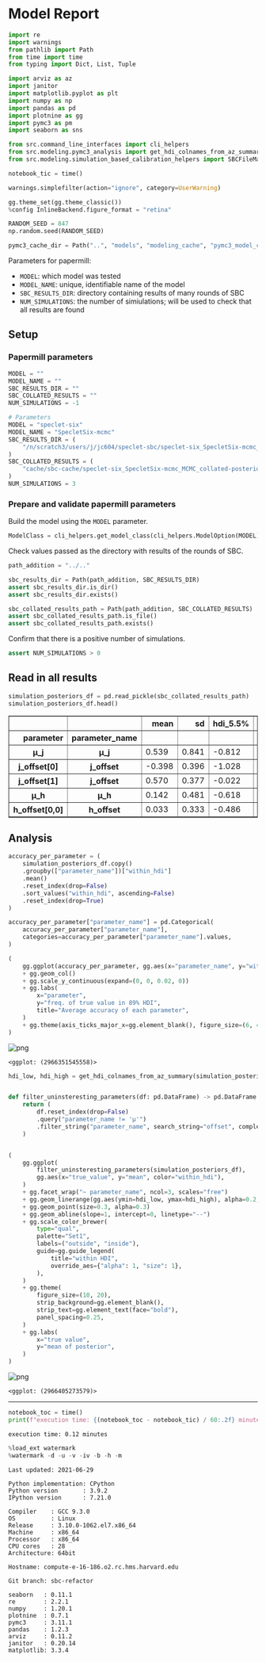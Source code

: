 # Model Report

```python
import re
import warnings
from pathlib import Path
from time import time
from typing import Dict, List, Tuple

import arviz as az
import janitor
import matplotlib.pyplot as plt
import numpy as np
import pandas as pd
import plotnine as gg
import pymc3 as pm
import seaborn as sns

from src.command_line_interfaces import cli_helpers
from src.modeling.pymc3_analysis import get_hdi_colnames_from_az_summary
from src.modeling.simulation_based_calibration_helpers import SBCFileManager

notebook_tic = time()

warnings.simplefilter(action="ignore", category=UserWarning)

gg.theme_set(gg.theme_classic())
%config InlineBackend.figure_format = "retina"

RANDOM_SEED = 847
np.random.seed(RANDOM_SEED)

pymc3_cache_dir = Path("..", "models", "modeling_cache", "pymc3_model_cache")
```

Parameters for papermill:

- `MODEL`: which model was tested
- `MODEL_NAME`: unique, identifiable name of the model
- `SBC_RESULTS_DIR`: directory containing results of many rounds of SBC
- `NUM_SIMULATIONS`: the number of simiulations; will be used to check that all results are found

## Setup

### Papermill parameters

```python
MODEL = ""
MODEL_NAME = ""
SBC_RESULTS_DIR = ""
SBC_COLLATED_RESULTS = ""
NUM_SIMULATIONS = -1
```

```python
# Parameters
MODEL = "speclet-six"
MODEL_NAME = "SpecletSix-mcmc"
SBC_RESULTS_DIR = (
    "/n/scratch3/users/j/jc604/speclet-sbc/speclet-six_SpecletSix-mcmc_MCMC"
)
SBC_COLLATED_RESULTS = (
    "cache/sbc-cache/speclet-six_SpecletSix-mcmc_MCMC_collated-posterior-summaries.pkl"
)
NUM_SIMULATIONS = 3

```

### Prepare and validate papermill parameters

Build the model using the `MODEL` parameter.

```python
ModelClass = cli_helpers.get_model_class(cli_helpers.ModelOption(MODEL))
```

Check values passed as the directory with results of the rounds of SBC.

```python
path_addition = "../.."

sbc_results_dir = Path(path_addition, SBC_RESULTS_DIR)
assert sbc_results_dir.is_dir()
assert sbc_results_dir.exists()

sbc_collated_results_path = Path(path_addition, SBC_COLLATED_RESULTS)
assert sbc_collated_results_path.is_file()
assert sbc_collated_results_path.exists()
```

Confirm that there is a positive number of simulations.

```python
assert NUM_SIMULATIONS > 0
```

## Read in all results

```python
simulation_posteriors_df = pd.read_pickle(sbc_collated_results_path)
simulation_posteriors_df.head()
```

<div>
<style scoped>
    .dataframe tbody tr th:only-of-type {
        vertical-align: middle;
    }

    .dataframe tbody tr th {
        vertical-align: top;
    }

    .dataframe thead th {
        text-align: right;
    }
</style>
<table border="1" class="dataframe">
  <thead>
    <tr style="text-align: right;">
      <th></th>
      <th></th>
      <th>mean</th>
      <th>sd</th>
      <th>hdi_5.5%</th>
      <th>hdi_94.5%</th>
      <th>mcse_mean</th>
      <th>mcse_sd</th>
      <th>ess_bulk</th>
      <th>ess_tail</th>
      <th>r_hat</th>
      <th>true_value</th>
      <th>simulation_id</th>
      <th>within_hdi</th>
    </tr>
    <tr>
      <th>parameter</th>
      <th>parameter_name</th>
      <th></th>
      <th></th>
      <th></th>
      <th></th>
      <th></th>
      <th></th>
      <th></th>
      <th></th>
      <th></th>
      <th></th>
      <th></th>
      <th></th>
    </tr>
  </thead>
  <tbody>
    <tr>
      <th>μ_j</th>
      <th>μ_j</th>
      <td>0.539</td>
      <td>0.841</td>
      <td>-0.812</td>
      <td>1.864</td>
      <td>0.008</td>
      <td>0.006</td>
      <td>11967.0</td>
      <td>11763.0</td>
      <td>1.0</td>
      <td>0.950088</td>
      <td>sim_id_0000</td>
      <td>True</td>
    </tr>
    <tr>
      <th>j_offset[0]</th>
      <th>j_offset</th>
      <td>-0.398</td>
      <td>0.396</td>
      <td>-1.028</td>
      <td>0.232</td>
      <td>0.004</td>
      <td>0.003</td>
      <td>8889.0</td>
      <td>10008.0</td>
      <td>1.0</td>
      <td>-0.635242</td>
      <td>sim_id_0000</td>
      <td>True</td>
    </tr>
    <tr>
      <th>j_offset[1]</th>
      <th>j_offset</th>
      <td>0.570</td>
      <td>0.377</td>
      <td>-0.022</td>
      <td>1.168</td>
      <td>0.004</td>
      <td>0.003</td>
      <td>9552.0</td>
      <td>8564.0</td>
      <td>1.0</td>
      <td>0.484698</td>
      <td>sim_id_0000</td>
      <td>True</td>
    </tr>
    <tr>
      <th>μ_h</th>
      <th>μ_h</th>
      <td>0.142</td>
      <td>0.481</td>
      <td>-0.618</td>
      <td>0.915</td>
      <td>0.004</td>
      <td>0.004</td>
      <td>14127.0</td>
      <td>11584.0</td>
      <td>1.0</td>
      <td>-0.673880</td>
      <td>sim_id_0000</td>
      <td>False</td>
    </tr>
    <tr>
      <th>h_offset[0,0]</th>
      <th>h_offset</th>
      <td>0.033</td>
      <td>0.333</td>
      <td>-0.486</td>
      <td>0.577</td>
      <td>0.004</td>
      <td>0.003</td>
      <td>6701.0</td>
      <td>10231.0</td>
      <td>1.0</td>
      <td>-0.075679</td>
      <td>sim_id_0000</td>
      <td>True</td>
    </tr>
  </tbody>
</table>
</div>

## Analysis

```python
accuracy_per_parameter = (
    simulation_posteriors_df.copy()
    .groupby(["parameter_name"])["within_hdi"]
    .mean()
    .reset_index(drop=False)
    .sort_values("within_hdi", ascending=False)
    .reset_index(drop=True)
)

accuracy_per_parameter["parameter_name"] = pd.Categorical(
    accuracy_per_parameter["parameter_name"],
    categories=accuracy_per_parameter["parameter_name"].values,
)

(
    gg.ggplot(accuracy_per_parameter, gg.aes(x="parameter_name", y="within_hdi"))
    + gg.geom_col()
    + gg.scale_y_continuous(expand=(0, 0, 0.02, 0))
    + gg.labs(
        x="parameter",
        y="freq. of true value in 89% HDI",
        title="Average accuracy of each parameter",
    )
    + gg.theme(axis_ticks_major_x=gg.element_blank(), figure_size=(6, 4))
)
```

![png](speclet-six_SpecletSix-mcmc_MCMC_sbc-results_files/speclet-six_SpecletSix-mcmc_MCMC_sbc-results_17_0.png)

    <ggplot: (2966351545558)>

```python
hdi_low, hdi_high = get_hdi_colnames_from_az_summary(simulation_posteriors_df)


def filter_uninsteresting_parameters(df: pd.DataFrame) -> pd.DataFrame:
    return (
        df.reset_index(drop=False)
        .query("parameter_name != 'μ'")
        .filter_string("parameter_name", search_string="offset", complement=True)
    )


(
    gg.ggplot(
        filter_uninsteresting_parameters(simulation_posteriors_df),
        gg.aes(x="true_value", y="mean", color="within_hdi"),
    )
    + gg.facet_wrap("~ parameter_name", ncol=3, scales="free")
    + gg.geom_linerange(gg.aes(ymin=hdi_low, ymax=hdi_high), alpha=0.2, size=0.2)
    + gg.geom_point(size=0.3, alpha=0.3)
    + gg.geom_abline(slope=1, intercept=0, linetype="--")
    + gg.scale_color_brewer(
        type="qual",
        palette="Set1",
        labels=("outside", "inside"),
        guide=gg.guide_legend(
            title="within HDI",
            override_aes={"alpha": 1, "size": 1},
        ),
    )
    + gg.theme(
        figure_size=(10, 20),
        strip_background=gg.element_blank(),
        strip_text=gg.element_text(face="bold"),
        panel_spacing=0.25,
    )
    + gg.labs(
        x="true value",
        y="mean of posterior",
    )
)
```

![png](speclet-six_SpecletSix-mcmc_MCMC_sbc-results_files/speclet-six_SpecletSix-mcmc_MCMC_sbc-results_18_0.png)

    <ggplot: (2966405273579)>

---

```python
notebook_toc = time()
print(f"execution time: {(notebook_toc - notebook_tic) / 60:.2f} minutes")
```

    execution time: 0.12 minutes

```python
%load_ext watermark
%watermark -d -u -v -iv -b -h -m
```

    Last updated: 2021-06-29

    Python implementation: CPython
    Python version       : 3.9.2
    IPython version      : 7.21.0

    Compiler    : GCC 9.3.0
    OS          : Linux
    Release     : 3.10.0-1062.el7.x86_64
    Machine     : x86_64
    Processor   : x86_64
    CPU cores   : 28
    Architecture: 64bit

    Hostname: compute-e-16-186.o2.rc.hms.harvard.edu

    Git branch: sbc-refactor

    seaborn   : 0.11.1
    re        : 2.2.1
    numpy     : 1.20.1
    plotnine  : 0.7.1
    pymc3     : 3.11.1
    pandas    : 1.2.3
    arviz     : 0.11.2
    janitor   : 0.20.14
    matplotlib: 3.3.4
